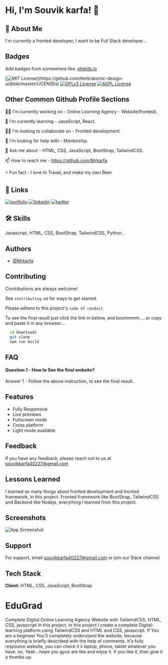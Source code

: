 
# Hi, I'm Souvik karfa! 👋


## 🚀 About Me
I'm currently a fronted developer, I want to be Full Stack developer...


## Badges

Add badges from somewhere like: [shields.io](https://shields.io/)

[![MIT License](https://img.shields.io/apm/l/atomic-design-ui.svg?)](https://github.com/tterb/atomic-design-ui/blob/master/LICENSEs)
[![GPLv3 License](https://img.shields.io/badge/License-GPL%20v3-yellow.svg)](https://opensource.org/licenses/)
[![AGPL License](https://img.shields.io/badge/license-AGPL-blue.svg)](http://www.gnu.org/licenses/agpl-3.0)


## Other Common Github Profile Sections
👩‍💻 I'm currently working on - Online Learning Agency - Website(fronted).

🧠 I'm currently learning - JavaScript, React.

👯‍♀️ I'm looking to collaborate on - Fronted development.

🤔 I'm looking for help with - Mentorship.

💬 Ask me about - HTML, CSS, JavaScript, BootStrap, TailwindCSS.

📫 How to reach me - https://github.com/Mrkarfa

⚡️ Fun fact - I love to Travel, and make my own Beer.


## 🔗 Links
[![portfolio](https://img.shields.io/badge/my_portfolio-000?style=for-the-badge&logo=ko-fi&logoColor=white)](https://katherinempeterson.com/)
[![linkedin](https://img.shields.io/badge/linkedin-0A66C2?style=for-the-badge&logo=linkedin&logoColor=white)](https://www.linkedin.com/in/souvik-karfa-0634071a3/)
[![twitter](https://img.shields.io/badge/twitter-1DA1F2?style=for-the-badge&logo=twitter&logoColor=white)](https://twitter.com/)


## 🛠 Skills
Javascript, HTML, CSS, BootStrap, TailwindCSS, Python...


## Authors

- [@Mrkarfa](https://github.com/Mrkarfa)


## Contributing

Contributions are always welcome!

See `contributing.md` for ways to get started.

Please adhere to this project's `code of conduct`.

To see the final result just click the link in bellow, and boommmm.....or copy and paste it in any browser....
```bash
  cd Downloads
  git clone 
  npm run build
```


## FAQ

#### Question 1 - How to See the finsl website?

Answer 1 - Follow the above instruction, to see the final result.

## Features

- Fully Responsive
- Live previews
- Fullscreen mode
- Cross platform
- Light mode available


## Feedback

If you have any feedback, please reach out to us at souvikkarfa40227@gmail.com


## Lessons Learned

I learned so many things about fronted development and fronted framework, in this project.
Fronted framework like BootStrap, TailwindCSS and Backend like Nodejs, everything I learned from this project.


## Screenshots

![App Screenshot](https://mrkarfa.github.io/Hashtag_Website/)


## Support

For support, email souvikkarfa40227@gmail.com or join our Slack channel.


## Tech Stack

**Client:** HTML, CSS, JavaScript, BootStrap



# EduGrad

Complete Digital Online Learning Agency Website with TailwindCSS, HTML, CSS, javascript In this project, In this project I create a complete Digital-learning platform using TailwindCSS and HTML and CSS, javascript. If You are a begineer You'll completely understand the website, because everything is briefly described with the help of comments. It's fully resposive website, you can check it ii laptop, phone, tablet whatever you have. so, Yeah...hope you gyus are like and enjoy it. If you like it, then give it a thumbs up.
